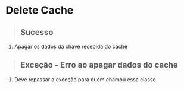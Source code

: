 # Delete Cache

> ## Sucesso
1. Apagar os dados da chave recebida do cache

> ## Exceção - Erro ao apagar dados do cache
1. Deve repassar a exceção para quem chamou essa classe